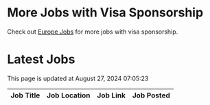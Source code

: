 # More Jobs with Visa Sponsorship

Check out [Europe Jobs](https://github.com/sureshparimi/europejobs#latest-jobs) for more jobs with visa sponsorship.

# Latest Jobs

This page is updated at August 27, 2024 07:05:23

| Job Title | Job Location | Job Link | Job Posted |
| --- | --- | --- | --- |
